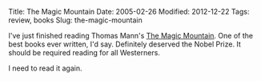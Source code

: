 Title: The Magic Mountain
Date: 2005-02-26
Modified: 2012-12-22
Tags: review, books
Slug: the-magic-mountain

I've just finished reading Thomas Mann's <a href="http://www.amazon.com/exec/obidos/tg/detail/-/0679772871/qid=1109443464/sr=8-1/ref=pd_bbs_1/103-3305630-3877456?v=glance&s=books&n=507846" >The Magic Mountain</a>. One of the best books ever written, I'd say. Definitely deserved the Nobel Prize. It should be required reading for all Westerners.

I need to read it again.
